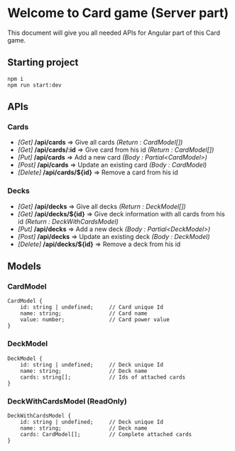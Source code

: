 # Welcome to Card game (Server part)
This document will give you all needed APIs for Angular part of this Card game.

## Starting project

```
npm i
npm run start:dev
```

## APIs
### Cards
* *[Get]* **/api/cards** => Give all cards *(Return : CardModel[])*
* *[Get]* **/api/cards/:id** => Give card from his id *(Return : CardModel[])*
* *[Put]* **/api/cards** => Add a new card *(Body : Partial\<CardModel>)*
* *[Post]* **/api/cards** => Update an existing card *(Body : CardModel)*
* *[Delete]* **/api/cards/${id}** => Remove a card from his id

### Decks
* *[Get]* **/api/decks** => Give all decks *(Return : DeckModel[])*
* *[Get]* **/api/decks/${id}** => Give deck information with all cards from his id *(Return : DeckWithCardsModel)*
* *[Put]* **/api/decks** => Add a new deck *(Body : Partial\<DeckModel>)*
* *[Post]* **/api/decks** => Update an existing deck *(Body : DeckModel)*
* *[Delete]* **/api/decks/${id}** => Remove a deck from his id


## Models
### CardModel
```
CardModel {
    id: string | undefined;     // Card unique Id
    name: string;               // Card name
    value: number;              // Card power value
}
```

### DeckModel
```
DeckModel {
    id: string | undefined;     // Deck unique Id
    name: string;               // Deck name
    cards: string[];            // Ids of attached cards
}
```

### DeckWithCardsModel (ReadOnly)
```
DeckWithCardsModel {
    id: string | undefined;     // Deck unique Id
    name: string;               // Deck name
    cards: CardModel[];         // Complete attached cards
}
```